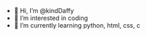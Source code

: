 - 👋 Hi, I’m @kindDaffy
- 👀 I’m interested in coding
- 🌱 I’m currently learning python, html, css, c

<!---
kindDaffy/kindDaffy is a ✨ special ✨ repository because its `README.md` (this file) appears on your GitHub profile.
You can click the Preview link to take a look at your changes.
--->
